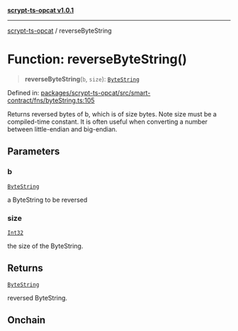 [**scrypt-ts-opcat v1.0.1**](../README.md)

***

[scrypt-ts-opcat](../README.md) / reverseByteString

# Function: reverseByteString()

> **reverseByteString**(`b`, `size`): [`ByteString`](../type-aliases/ByteString.md)

Defined in: [packages/scrypt-ts-opcat/src/smart-contract/fns/byteString.ts:105](https://github.com/OPCAT-Labs/ts-tools/blob/2cea47af983eceafde930347ac310f78dee140a3/packages/scrypt-ts-opcat/src/smart-contract/fns/byteString.ts#L105)

Returns reversed bytes of b, which is of size bytes. Note size must be a compiled-time constant.
It is often useful when converting a number between little-endian and big-endian.

## Parameters

### b

[`ByteString`](../type-aliases/ByteString.md)

a ByteString to be reversed

### size

[`Int32`](../type-aliases/Int32.md)

the size of the ByteString.

## Returns

[`ByteString`](../type-aliases/ByteString.md)

reversed ByteString.

## Onchain
